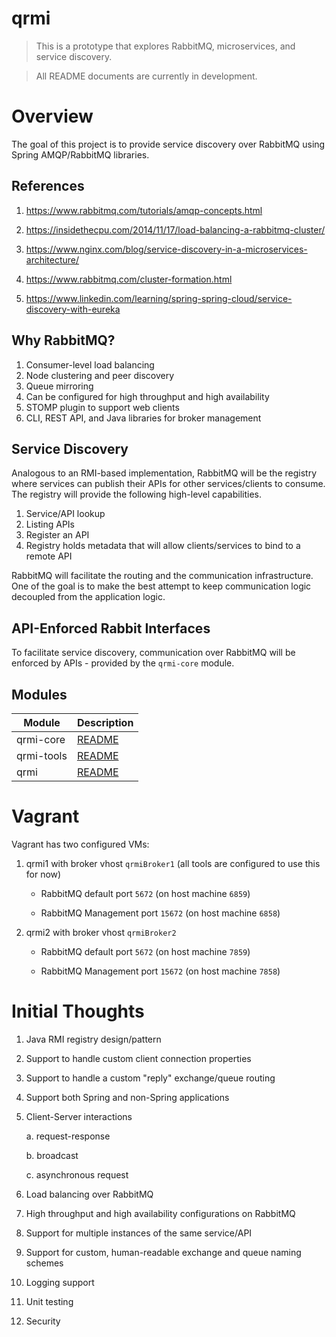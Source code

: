 # qrmi

> This is a prototype that explores RabbitMQ, microservices, and service discovery.

> All README documents are currently in development.

# Overview

The goal of this project is to provide service discovery over RabbitMQ using Spring AMQP/RabbitMQ libraries.

## References

1. https://www.rabbitmq.com/tutorials/amqp-concepts.html

2. https://insidethecpu.com/2014/11/17/load-balancing-a-rabbitmq-cluster/

3. https://www.nginx.com/blog/service-discovery-in-a-microservices-architecture/

4. https://www.rabbitmq.com/cluster-formation.html

5. https://www.linkedin.com/learning/spring-spring-cloud/service-discovery-with-eureka

## Why RabbitMQ?

1. Consumer-level load balancing
2. Node clustering and peer discovery
3. Queue mirroring
4. Can be configured for high throughput and high availability
5. STOMP plugin to support web clients
6. CLI, REST API, and Java libraries for broker management

## Service Discovery

Analogous to an RMI-based implementation, RabbitMQ will be the registry where services can publish their APIs for other services/clients to consume. The registry will provide the following high-level capabilities.

1. Service/API lookup
2. Listing APIs
3. Register an API
4. Registry holds metadata that will allow clients/services to bind to a remote API

RabbitMQ will facilitate the routing and the communication infrastructure. One of the goal is to make the best attempt to keep communication logic decoupled from the application logic. 

## API-Enforced Rabbit Interfaces

To facilitate service discovery, communication over RabbitMQ will be enforced by APIs - provided by the `qrmi-core` module.

## Modules

| Module        | Description                     |
| ------------- | ------------------------------- |
| qrmi-core     | [README](qrmi-core/README.md)   |
| qrmi-tools    | [README](qrmi-tools/README.md)  |
| qrmi          | [README](qrmi/README.md)        |

# Vagrant

Vagrant has two configured VMs:

1. qrmi1 with broker vhost `qrmiBroker1` (all tools are configured to use this for now)

    * RabbitMQ default port `5672` (on host machine `6859`)
    
    * RabbitMQ Management port `15672` (on host machine `6858`)

2. qrmi2 with broker vhost `qrmiBroker2`

    * RabbitMQ default port `5672` (on host machine `7859`)
    
    * RabbitMQ Management port `15672` (on host machine `7858`)

# Initial Thoughts

1. Java RMI registry design/pattern

2. Support to handle custom client connection properties

3. Support to handle a custom "reply" exchange/queue routing

4. Support both Spring and non-Spring applications

5. Client-Server interactions

    a. request-response
    
    b. broadcast
    
    c. asynchronous request

6. Load balancing over RabbitMQ

7. High throughput and high availability configurations on RabbitMQ

8. Support for multiple instances of the same service/API

9. Support for custom, human-readable exchange and queue naming schemes

10. Logging support

11. Unit testing

12. Security
